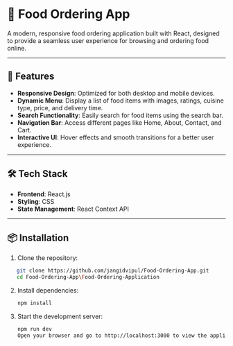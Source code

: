 
# 🍔 Food Ordering App

A modern, responsive food ordering application built with React, designed to provide a seamless user experience for browsing and ordering food online.

---

## 🚀 Features

- **Responsive Design**: Optimized for both desktop and mobile devices.
- **Dynamic Menu**: Display a list of food items with images, ratings, cuisine type, price, and delivery time.
- **Search Functionality**: Easily search for food items using the search bar.
- **Navigation Bar**: Access different pages like Home, About, Contact, and Cart.
- **Interactive UI**: Hover effects and smooth transitions for a better user experience.

---

## 🛠️ Tech Stack

- **Frontend**: React.js
- **Styling**: CSS
- **State Management**: React Context API

---

## 📦 Installation

1. Clone the repository:

```bash
   git clone https://github.com/jangidvipul/Food-Ordering-App.git
   cd Food-Ordering-App\Food-Ordering-Application
````

2. Install dependencies:

   ```bash
   npm install
   ```

3. Start the development server:

   ```bash
   npm run dev
   Open your browser and go to http://localhost:3000 to view the application.
   ```

